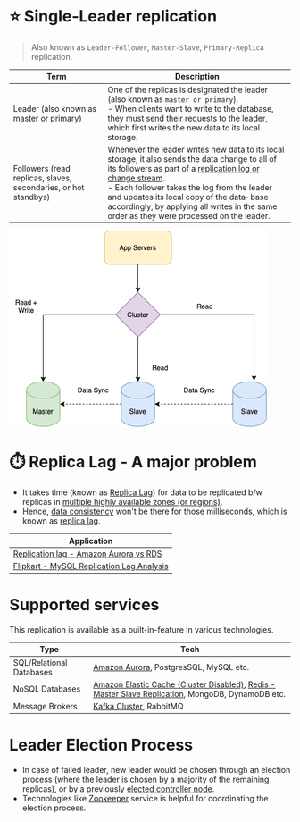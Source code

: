 # :star: Single-Leader replication

> Also known as `Leader-Follower`, `Master-Slave`, `Primary-Replica` replication.

| Term                                                            | Description                                                                                                                                                                                                                                                                                                                                                                                                                                         |
|-----------------------------------------------------------------|-----------------------------------------------------------------------------------------------------------------------------------------------------------------------------------------------------------------------------------------------------------------------------------------------------------------------------------------------------------------------------------------------------------------------------------------------------|
| Leader (also known as master or primary)                        | One of the replicas is designated the leader (also known as `master or primary`). <br/>- When clients want to write to the database, they must send their requests to the leader, which first writes the new data to its local storage.                                                                                                                                                                                                             |
| Followers (read replicas, slaves, secondaries, or hot standbys) | Whenever the leader writes new data to its local storage, it also sends the data change to all of its followers as part of a [replication log or change stream](https://www.stitchdata.com/docs/replication/replication-methods/log-based-incremental). <br/>- Each follower takes the log from the leader and updates its local copy of the data‐ base accordingly, by applying all writes in the same order as they were processed on the leader. |

![](assets/Leader-Follow-Replication.drawio.png)

# :stopwatch: Replica Lag - A major problem
- It takes time (known as [Replica Lag](https://cloud.google.com/sql/docs/mysql/replication/replication-lag)) for data to be replicated b/w replicas in [multiple highly available zones (or regions)](../../../../2_AWSComponents/AWS-Global-Architecture-Region-AZ.md).
- Hence, [data consistency](Readme.md) won't be there for those milliseconds, which is known as [replica lag](https://cloud.google.com/sql/docs/mysql/replication/replication-lag).

| Application                                                                                                                        |
|------------------------------------------------------------------------------------------------------------------------------------|
| [Replication lag - Amazon Aurora vs RDS](../../../../2_AWSComponents/6_DatabaseServices/AmazonRDS/AmazonAuroraVsOtherDBEngines.md) |
| [Flipkart - MySQL Replication Lag Analysis](../../../../3_HLDDesignProblems/Others/FlipkartMySQLReplicationLagAnalysis/Readme.md)  |

# Supported services

This replication is available as a built-in-feature in various technologies.

| Type                     | Tech                                                                                                                                                                                                                                                 |
|--------------------------|------------------------------------------------------------------------------------------------------------------------------------------------------------------------------------------------------------------------------------------------------|
| SQL/Relational Databases | [Amazon Aurora](../../../../2_AWSComponents/6_DatabaseServices/AmazonRDS/AmazonAurora/Readme.md), PostgresSQL, MySQL etc.                                                                                                                            |
| NoSQL Databases          | [Amazon Elastic Cache (Cluster Disabled)](../../../../2_AWSComponents/6_DatabaseServices/AmazonElasticCache/ClusterMode.md), [Redis - Master Slave Replication](../../In-Memory-DB/Redis/RedisLeaderFollowReplication.md), MongoDB, DynamoDB etc. |
| Message Brokers          | [Kafka Cluster](../../../4_MessageBrokers/Kafka/Readme.md), RabbitMQ                                                                                                                                                                                 |

# Leader Election Process
- In case of failed leader, new leader would be chosen through an election process (where the leader is chosen by a majority of the remaining replicas), or by a previously [elected controller node](../../../7_ClusterCoordinationService/ControllerNode.md).
- Technologies like [Zookeeper](../../../7_ClusterCoordinationService/ApacheZookeeper.md) service is helpful for coordinating the election process.